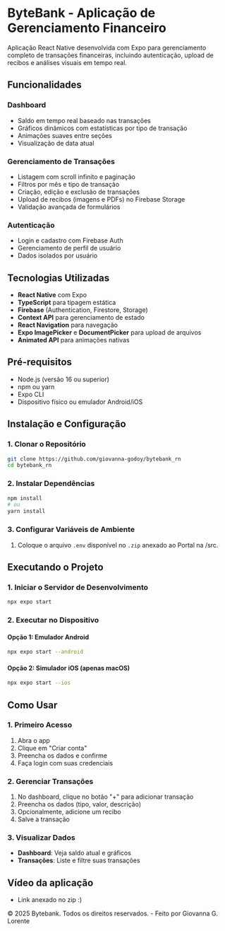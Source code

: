# ByteBank - Aplicação de Gerenciamento Financeiro

Aplicação React Native desenvolvida com Expo para gerenciamento completo de transações financeiras, incluindo autenticação, upload de recibos e análises visuais em tempo real.

## Funcionalidades

### Dashboard
- Saldo em tempo real baseado nas transações
- Gráficos dinâmicos com estatísticas por tipo de transação
- Animações suaves entre seções
- Visualização de data atual

### Gerenciamento de Transações
- Listagem com scroll infinito e paginação
- Filtros por mês e tipo de transação
- Criação, edição e exclusão de transações
- Upload de recibos (imagens e PDFs) no Firebase Storage
- Validação avançada de formulários

### Autenticação
- Login e cadastro com Firebase Auth
- Gerenciamento de perfil de usuário
- Dados isolados por usuário

## Tecnologias Utilizadas

- **React Native** com Expo
- **TypeScript** para tipagem estática
- **Firebase** (Authentication, Firestore, Storage)
- **Context API** para gerenciamento de estado
- **React Navigation** para navegação
- **Expo ImagePicker** e **DocumentPicker** para upload de arquivos
- **Animated API** para animações nativas

## Pré-requisitos

- Node.js (versão 16 ou superior)
- npm ou yarn
- Expo CLI
- Dispositivo físico ou emulador Android/iOS

## Instalação e Configuração

### 1. Clonar o Repositório
```bash
git clone https://github.com/giovanna-godoy/bytebank_rn
cd bytebank_rn
```

### 2. Instalar Dependências
```bash
npm install
# ou
yarn install
```

### 3. Configurar Variáveis de Ambiente
1. Coloque o arquivo `.env` disponível no `.zip` anexado ao Portal na /src.

## Executando o Projeto

### 1. Iniciar o Servidor de Desenvolvimento
```bash
npx expo start
```

### 2. Executar no Dispositivo

#### Opção 1: Emulador Android
```bash
npx expo start --android
```

#### Opção 2: Simulador iOS (apenas macOS)
```bash
npx expo start --ios
```

## Como Usar

### 1. Primeiro Acesso
1. Abra o app
2. Clique em "Criar conta"
3. Preencha os dados e confirme
4. Faça login com suas credenciais

### 2. Gerenciar Transações
1. No dashboard, clique no botão "+" para adicionar transação
2. Preencha os dados (tipo, valor, descrição)
3. Opcionalmente, adicione um recibo
4. Salve a transação

### 3. Visualizar Dados
- **Dashboard**: Veja saldo atual e gráficos
- **Transações**: Liste e filtre suas transações

## Vídeo da aplicação

* Link anexado no zip :)

© 2025 Bytebank. Todos os direitos reservados. - Feito por Giovanna G. Lorente